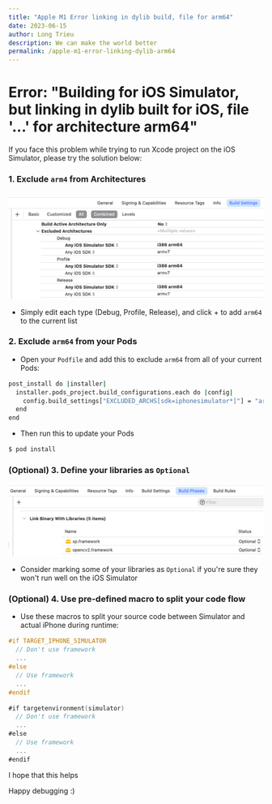 ```yaml
---
title: "Apple M1 Error linking in dylib build, file for arm64"
date: 2023-06-15
author: Long Trieu
description: We can make the world better
permalink: /apple-m1-error-linking-dylib-arm64
---
```


# Error: "Building for iOS Simulator, but linking in dylib built for iOS, file '...' for architecture arm64"

If you face this problem while trying to run Xcode project on the iOS Simulator, please try the solution below:

### 1. Exclude `arm4` from Architectures

![Exclude Architectures](/docs/assets/exclude-architecture.png)

- Simply edit each type (Debug, Profile, Release), and click + to add `arm64` to the current list

### 2. Exclude `arm64` from your Pods

- Open your `Podfile` and add this to exclude `arm64` from all of your current Pods:

``` bash
post_install do |installer|
  installer.pods_project.build_configurations.each do |config|
    config.build_settings["EXCLUDED_ARCHS[sdk=iphonesimulator*]"] = "arm64"
  end
end
```

- Then run this to update your Pods

``` bash
$ pod install
```

### (Optional) 3. Define your libraries as `Optional`

![Optional Libraries](/docs/assets/make-framework-optional.png)

- Consider marking some of your libraries as `Optional` if you're sure they won't run well on the iOS Simulator

### (Optional) 4. Use pre-defined macro to split your code flow

- Use these macros to split your source code between Simulator and actual iPhone during runtime:

``` objective-c
#if TARGET_IPHONE_SIMULATOR
  // Don't use framework
  ...
#else
  // Use framework
  ...
#endif
```

``` swift
#if targetenvironment(simulator)
  // Don't use framework
  ...
#else
  // Use framework
  ...
#endif
```

I hope that this helps

Happy debugging :)
